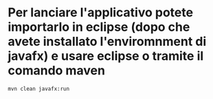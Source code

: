 # Per lanciare l'applicativo potete importarlo in eclipse (dopo che avete installato l'enviromnment di javafx) e usare eclipse o tramite il comando maven

```mvn clean javafx:run```
